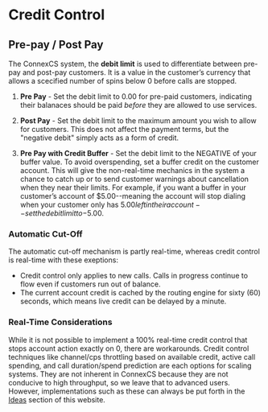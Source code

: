 # Credit Control

## Pre-pay / Post Pay

The ConnexCS system, the **debit limit**  is used to differentiate between pre-pay and post-pay customers. It is a value in the customer’s currency that allows a scecified number of spins below 0 before calls are stopped.

1. **Pre Pay** - Set the debit limit to 0.00 for pre-paid customers, indicating their balanaces should be paid _before_ they are allowed to use services.

2. **Post Pay** - Set the debit limit to the maximum amount you wish to allow for customers. This does not affect the payment terms, but the "negative debit" simply acts as a form of credit.

3. **Pre Pay with Credit Buffer** - Set the debit limit to the NEGATIVE of your buffer value. To avoid overspending, set a buffer credit on the customer account.  This will give the non-real-time mechanics in the system a chance to catch up or to send customer warnings about cancellation when they near their limits.  For example, if you want a buffer in your customer’s account of $5.00--meaning the account will stop dialing when your customer only has $5.00 left in their account--set the debit limit to -$5.00. 

### Automatic Cut-Off 

The automatic cut-off mechanism is partly real-time, whereas credit control is real-time with these exeptions:

* Credit control only applies to new calls. Calls in progress continue to flow even if customers run out of balance.
* The current account credit is cached by the routing engine for sixty (60) seconds, which means live credit can be delayed by a minute.

### Real-Time Considerations
While it is not possible to implement a 100% real-time credit control that stops account action exactly on 0, there are workarounds. Credit control techniques like channel/cps throttling based on available credit, active call spending, and call duration/spend prediction are each options for scaling systems.  They are not inherent in ConnexCS because they are not conducive to high throughput, so we leave that to advanced users. However, implementations such as these can always be put forth in the [Ideas](Link_to_ideas_page) section of this website.
